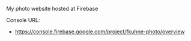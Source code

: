 My photo website hosted at Firebase

Console URL:

 * https://console.firebase.google.com/project/fkuhne-photo/overview


